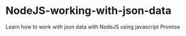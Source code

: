 # NodeJS-working-with-json-data
Learn how to work with json data with NodeJS using javascript Promise
